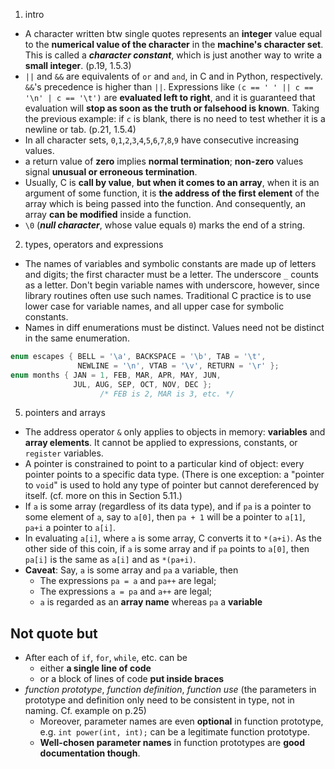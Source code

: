 01. intro
  - A character written btw single quotes represents an **integer** value equal to the **numerical value of the character** in the **machine's character set**. This is called a **_character constant_**, which is just another way to write a **small integer**. (p.19, 1.5.3)
  - `||` and `&&` are equivalents of `or` and `and`, in C and in Python, respectively. `&&`'s precedence is higher than `||`. Expressions like `(c == ' ' || c == '\n' | c == '\t')` are **evaluated left to right**, and it is guaranteed that evaluation will **stop as soon as the truth or falsehood is known**. Taking the previous example: if `c` is blank, there is no need to test whether it is a newline or tab. (p.21, 1.5.4)
  - In all character sets, `0`,`1`,`2`,`3`,`4`,`5`,`6`,`7`,`8`,`9` have consecutive increasing values.
  - a return value of **zero** implies **normal termination**; **non-zero** values signal **unusual or erroneous termination**.
  - Usually, C is **call by value**, **but when it comes to an array**, when it is an argument of some function, it is **the address of the first element** of the array which is being passed into the function. And consequently, an array **can be modified** inside a function.
  - `\0` (_**null character**_, whose value equals `0`) marks the end of a string.

02. types, operators and expressions
  - The names of variables and symbolic constants are made up of letters and digits; the first character must be a letter. The underscore `_`  counts as a letter. Don't begin variable names with underscore, however, since library routines often use such names. Traditional C practice is to use lower case for variable names, and all upper case for symbolic constants.
  - Names in diff enumerations must be distinct. Values need not be distinct in the same enumeration.
  ```c
  enum escapes { BELL = '\a', BACKSPACE = '\b', TAB = '\t',
                 NEWLINE = '\n', VTAB = '\v', RETURN = '\r' };
  enum months { JAN = 1, FEB, MAR, APR, MAY, JUN,
                JUL, AUG, SEP, OCT, NOV, DEC };
                      /* FEB is 2, MAR is 3, etc. */
  ```

05. pointers and arrays
  - The address operator `&` only applies to objects in memory: **variables** and **array elements**. It cannot be applied to expressions, constants, or `register` variables.
  - A pointer is constrained to point to a particular kind of object: every pointer points to a specific data type. (There is one exception: a "pointer to `void`" is used to hold any type of pointer but cannot dereferenced by itself. (cf. more on this in Section 5.11.)
  - If `a` is some array (regardless of its data type), and if `pa` is a pointer to some element of `a`, say to `a[0]`, then `pa + 1` will be a pointer to `a[1]`, `pa+i` a pointer to `a[i]`.
  - In evaluating `a[i]`, where `a` is some array, C converts it to `*(a+i)`. As the other side of this coin, if `a` is some array and if `pa` points to `a[0]`, then `pa[i]` is the same as `a[i]` and as `*(pa+i)`.
  - **Caveat**: Say, `a` is some array and `pa` a variable, then
    - The expressions `pa = a` and `pa++` are legal;
    - The expressions `a = pa` and `a++` are legal;
    - `a` is regarded as an **array name** whereas `pa` a **variable**


## Not quote but
- After each of `if`, `for`, `while`, etc. can be
  - either **a single line of code**
  - or a block of lines of code **put inside braces**
- _function prototype_, _function definition_, _function use_ (the parameters in prototype and definition only need to be consistent in type, not in naming. Cf. example on p.25)
  - Moreover, parameter names are even **optional** in function prototype, e.g. `int power(int, int);` can be a legitimate function prototype.
  - **Well-chosen parameter names** in function prototypes are **good documentation though**.
